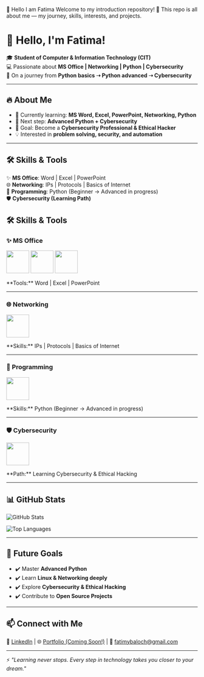 👋 Hello I am Fatima
Welcome to my introduction repository! 🌸   This repo is all about me — my journey, skills, interests, and projects.
# 🌟 Hello, I'm Fatima!  

🎓 **Student of Computer & Information Technology (CIT)**  
💻 Passionate about **MS Office | Networking | Python | Cybersecurity**  
🚀 On a journey from **Python basics ➝ Python advanced ➝ Cybersecurity**  

---

## 🔥 About Me  
- 📘 Currently learning: **MS Word, Excel, PowerPoint, Networking, Python**  
- 🐍 Next step: **Advanced Python + Cybersecurity**  
- 🎯 Goal: Become a **Cybersecurity Professional & Ethical Hacker**  
- 💡 Interested in **problem solving, security, and automation**  

---

## 🛠️ Skills & Tools  
✨ **MS Office**: Word | Excel | PowerPoint  
🌐 **Networking**: IPs | Protocols | Basics of Internet  
🐍 **Programming**: Python (Beginner → Advanced in progress)  
🛡️ **Cybersecurity (Learning Path)** 
## 🛠️ Skills & Tools  

### ✨ MS Office  
<p>
  <img src="https://img.icons8.com/color/96/microsoft-word-2019.png" width="60"/>
  <img src="https://img.icons8.com/color/96/microsoft-excel-2019.png" width="60"/>
  <img src="https://img.icons8.com/color/96/microsoft-powerpoint-2019.png" width="60"/>
</p>  
**Tools:** Word | Excel | PowerPoint  

---

### 🌐 Networking  
<p>
  <img src="https://img.icons8.com/color/96/network.png" width="60"/>
</p>  
**Skills:** IPs | Protocols | Basics of Internet  

---

### 🐍 Programming  
<p>
  <img src="https://img.icons8.com/color/96/python.png" width="60"/>
</p>  
**Skills:** Python (Beginner → Advanced in progress)  

---

### 🛡️ Cybersecurity  
<p>
  <img src="https://img.icons8.com/external-flat-juicy-fish/96/external-cybersecurity-security-flat-flat-juicy-fish.png" width="60"/>
</p>  
**Path:** Learning Cybersecurity & Ethical Hacking  

---

## 📊 GitHub Stats  
![GitHub Stats](https://github-readme-stats.vercel.app/api?username=YourUserName&show_icons=true&theme=radical)  

![Top Languages](https://github-readme-stats.vercel.app/api/top-langs/?username=YourUserName&layout=compact&theme=radical)  

---

## 🚀 Future Goals  
- ✔️ Master **Advanced Python**  
- ✔️ Learn **Linux & Networking deeply**  
- ✔️ Explore **Cybersecurity & Ethical Hacking**  
- ✔️ Contribute to **Open Source Projects**  

---

## 📫 Connect with Me  
💼 [LinkedIn](#) | 🌐 [Portfolio (Coming Soon!)](#) | 📧 fatimybaloch@gmail.com  

---

⚡ *"Learning never stops. Every step in technology takes you closer to your dream."*  
